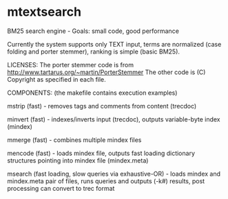 # mtextsearch
BM25 search engine - Goals: small code, good performance

Currently the system supports only TEXT input, terms are normalized (case folding and porter stemmer), ranking is simple (basic BM25).


LICENSES:
The porter stemmer code is from http://www.tartarus.org/~martin/PorterStemmer
The other code is (C) Copyright as specified in each file.


COMPONENTS:
(the makefile contains execution examples)

mstrip (fast) - removes tags and comments from content (trecdoc)

minvert (fast) - indexes/inverts input (trecdoc), outputs variable-byte index (mindex)

mmerge (fast) - combines multiple mindex files

mencode (fast) - loads mindex file, outputs fast loading dictionary structures pointing into mindex file (mindex.meta)

msearch (fast loading, slow queries via exhaustive-OR) - loads mindex and mindex.meta pair of files, runs queries and outputs (-k#) results, post processing can convert to trec format

